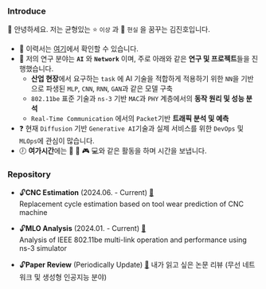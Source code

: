 ### Introduce
🙋 안녕하세요. 저는 균형있는 ⭐️ ```이상``` 과 🏃 ```현실``` 을 꿈꾸는 김진호입니다. 

* :pencil: 이력서는 [여기](https://violet0929.github.io)에서 확인할 수 있습니다.
* 📖 저의 연구 분야는 **```AI```** 와 **```Network```** 이며, 주로 아래와 같은 **연구 및 프로젝트**들을 진행했습니다. 
  - **산업 현장**에서 요구하는 ```task``` 에 AI 기술을 적합하게 적용하기 위한 ```NN```을 기반으로 파생된 ```MLP```, ```CNN```, ```RNN```, ```GAN```과 같은 모델 구축
  - ```802.11be``` 표준 기술과 ```ns-3``` 기반 ```MAC```과 ```PHY``` 계층에서의 **동작 원리 및 성능 분석**
  - ```Real-Time Communication``` 에서의 ```Packet```기반 **트래픽 분석 및 예측**
* :question: 현재 ```Diffusion``` 기반 ```Generative AI```기술과 실제 서비스를 위한 ```DevOps``` 및 ```MLOps```에 관심이 많습니다.
* :clock7: **여가시간**에는 :musical_note: :walking: :video_game: :computer:와 같은 활동을 하며 시간을 보냅니다.

### Repository
- 🔓**CNC Estimation** (2024.06. - Current) [🔗](https://github.com/violet0929/CNC_Estimation)  
  Replacement cycle estimation based on tool wear prediction of CNC machine  

- 🔓**MLO Analysis** (2024.01. - Current) [🔗](https://github.com/violet0929/MLO_Analysis)  
  Analysis of IEEE 802.11be multi-link operation and performance using ns-3 simulator

- 🔓**Paper Review** (Periodically Update) [🔗](https://github.com/violet0929/Paper_Review)
  내가 읽고 싶은 논문 리뷰 (무선 네트워크 및 생성형 인공지능 분야)
